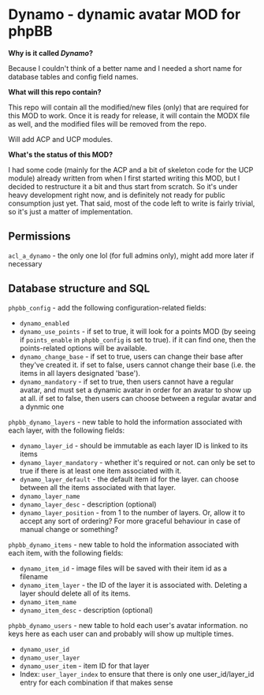 Dynamo - dynamic avatar MOD for phpBB
============================

**Why is it called _Dynamo_?**

Because I couldn't think of a better name and I needed a short name for database tables and config field names.

**What will this repo contain?**

This repo will contain all the modified/new files (only) that are required for this MOD to work. Once it is ready for release, it will contain the MODX file as well, and the modified files will be removed from the repo.

Will add ACP and UCP modules.

**What's the status of this MOD?**

I had some code (mainly for the ACP and a bit of skeleton code for the UCP module) already written from when I first started writing this MOD, but I decided to restructure it a bit and thus start from scratch. So it's  under heavy development right now, and is definitely not ready for public consumption just yet. That said, most of the code left to write is fairly trivial, so it's just a matter of implementation.

Permissions
-----------

`acl_a_dynamo` - the only one lol (for full admins only), might add more later if necessary

Database structure and SQL
--------------------------

`phpbb_config` - add the following configuration-related fields:

*   `dynamo_enabled`
*   `dynamo_use_points` - if set to true, it will look for a points MOD (by seeing if `points_enable` in `phpbb_config` is set to true). if it can find one, then the points-related options will be available.
*   `dynamo_change_base` - if set to true, users can change their base after they've created it. if set to false, users cannot change their base (i.e. the items in all layers designated 'base').
*   `dynamo_mandatory` - if set to true, then users cannot have a regular avatar, and must set a dynamic avatar in order for an avatar to show up at all. if set to false, then users can choose between a regular avatar and a dynmic one 

`phpbb_dynamo_layers` - new table to hold the information associated with each layer, with the following fields:

*   `dynamo_layer_id` - should be immutable as each layer ID is linked to its items
*   `dynamo_layer_mandatory` - whether it's required or not. can only be set to true if there is at least one item associated with it.
*   `dynamo_layer_default` - the default item id for the layer. can choose between all the items associated with that layer.
*   `dynamo_layer_name`
*   `dynamo_layer_desc` - description (optional)
*   `dynamo_layer_position` - from 1 to the number of layers. Or, allow it to accept any sort of ordering? For more graceful behaviour in case of manual change or something?

`phpbb_dynamo_items` - new table to hold the information associated with each item, with the following fields:

*   `dynamo_item_id` - image files will be saved with their item id as a filename
*   `dynamo_item_layer` - the ID of the layer it is associated with. Deleting a layer should delete all of its items.
*   `dynamo_item_name`
*   `dynamo_item_desc` - description (optional)

`phpbb_dynamo_users` - new table to hold each user's avatar information. no keys here as each user can and probably will show up multiple times.

*   `dynamo_user_id`
*   `dynamo_user_layer`
*   `dynamo_user_item` - item ID for that layer
*   Index: `user_layer_index` to ensure that there is only one user_id/layer_id entry for each combination if that makes sense
